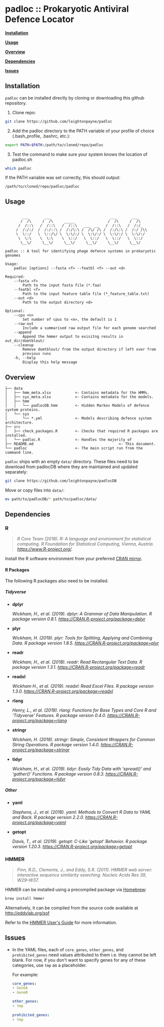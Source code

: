 # padloc :: Prokaryotic Antiviral Defence Locator

[**Installation**](#installation)

[**Usage**](#usage)

[**Overview**](#overview)

[**Dependencies**](#dependencies)

[**Issues**](#issues)

## Installation <a name="installation"> </a>

`padloc` can be installed directly by cloning or downloading this github repository.

1. Clone repo:

```bash
git clone https://github.com/leightonpayne/padloc
```

2. Add the padloc directory to the PATH variable of your profile of choice (.bash_profile, .bashrc, etc.):

```bash
export PATH=$PATH:/path/to/cloned/repo/padloc
```

3. Test the command to make sure your system knows the location of padloc.sh

```bash
which padloc
```

If the PATH variable was set correctly, this should output:

```
/path/to/cloned/repo/padloc/padloc
```

## Usage <a name="usage"> </a>

```

        ___       ___                           ___       ___   
       /  /\     /  /\     _____               /  /\     /  /\  
      /  /::\   /  /::\   /  /::\   ___  __   /  /::\   /  /:/_
     /  /:/:/  /  /:/::\ /  /:/\:\ /  /\/ /\ /  /:/\:\ /  /:/ /\\
     \  \::/   \  \::/\/ \  \:\/:/ \  \:\/:/ \  \:\/:/ \  \:\/:/
      \  \:\    \  \:\    \  \::/   \  \::/   \  \::/   \  \::/  
       \__\/     \__\/     \__\/     \__\/     \__\/     \__\/          

padloc :: A tool for identifying phage defence systems in prokaryotic genomes

Usage: 
    padloc [options] --fasta <f> --featbl <f> --out <d>

Required:
    --fasta <f>     
        Path to the input fasta file (*.faa) 
    --featbl <f>    
        Path to the input feature table file (*_feature_table.txt) 
    --out <d>       
        Path to the output directory <d>

Optional:
    --cpu <n>       
        Set number of cpus to <n>, the default is 1
    --raw-out       
        Include a summarised raw output file for each genome searched
    --append        
        Append the hmmer output to exisitng results in out_dir/domtblout/
    --cleanup
        Remove domtblout/ from the output directory if left over from 
        previous runs
    -h, --help      
        Display this help message
```

## Overview <a name="overview"> </a>

```
├── data
│   ├── hmm_meta.xlsx           <- Contains metadata for the HMMs.
│   ├── sys_meta.xlsx           <- Contains metadata for the models.
│   ├── hmm
│   │   └── padlocDB.hmm        <- Hidden Markov Models of defence system proteins.
│   └── sys
│       └── *.yml               <- Models describing defence system architecture.
├── src
│   ├── check_packages.R        <- Checks that required R packages are installed.
│   └── padloc.R                <- Handles the majority of 
├── README.md										<- This document.
└── padloc                      <- The main script run from the command line.
```

`padloc` ships with an empty  `data/` directory. These files need to be download from padlocDB where they are maintained and updated separately:

```bash
git clone https://github.com/leightonpayne/padlocDB
```

Move or copy files into `data/`:

```bash
mv path/to/padlocDB/* path/to/padloc/data/
```





## Dependencies <a name="dependencies"> </a>

### R

> *R Core Team (2018). R: A language and environment for statistical computing. R Foundation for Statistical Computing, Vienna, Austria. https://www.R-project.org/.*

Install the R software environment from your preferred [CRAN mirror](https://cran.r-project.org/mirrors.html).

#### R Packages

The following R packages also need to be installed.

##### Tidyverse

- **dplyr**

  *Wickham, H., et al. (2019). dplyr: A Grammar of Data Manipulation. R package version 0.8.1. https://CRAN.R-project.org/package=dplyr*

- **plyr**

  *Wickham, H. (2019). plyr: Tools for Splitting, Applying and Combining Data. R package version 1.8.5. https://CRAN.R-project.org/package=plyr*

- **readr**

  *Wickham, H., et al. (2018). readr: Read Rectangular Text Data. R package version 1.3.1. https://CRAN.R-project.org/package=readr*

- **readxl**

  *Wickham H., et al. (2019). readxl: Read Excel Files. R package version 1.3.0. https://CRAN.R-project.org/package=readxl*

- **rlang**

  *Henry, L., et al. (2019). rlang: Functions for Base Types and Core R and 'Tidyverse' Features. R package version 0.4.0. https://CRAN.R-project.org/package=rlang*

- **stringr**

  *Wickham, H. (2019). stringr: Simple, Consistent Wrappers for Common String Operations. R package version 1.4.0. https://CRAN.R-project.org/package=stringr*

- **tidyr**

  *Wickham, H., et al. (2019). tidyr: Easily Tidy Data with 'spread()' and 'gather()' Functions. R package version 0.8.3. https://CRAN.R-project.org/package=tidyr*

##### Other

- **yaml**

  *Stephens, J., et al. (2018). yaml: Methods to Convert R Data to YAML and Back. R package version 2.2.0. https://CRAN.R-project.org/package=yaml*

- **getopt**

  *Davis, T., et al. (2019). getopt: C-Like 'getopt' Behavior. R package version 1.20.3. https://CRAN.R-project.org/package=getopt*

### HMMER

> *Finn, R.D., Clements, J., and Eddy, S.R. (2011). HMMER web server: interactive sequence similarity searching. Nucleic Acids Res 39, W29–W37.*

HMMER can be installed using a precompiled package via [Homebrew](https://brew.sh/):

```bash
brew install hmmer
```

Alternatively, it can be compiled from the source code available at http://eddylab.org/sof

Refer to the [HMMER User's Guide](http://eddylab.org/software/hmmer/Userguide.pdf) for more information.

## Issues <a name="issues"> </a>

- In the YAML files, each of `core_genes`, `other_genes`, and `prohibited_genes` need values attributed to them i.e. they cannot be left blank. For now, if you don't want to specify genes for any of these categories, use `tmp` as a placeholder.

  For example:

  ```yaml
  core_genes:
  - GeneA
  - GeneB
  
  other_genes:
  - tmp
  	
  prohibited_genes:
  - tmp
  ```
  

